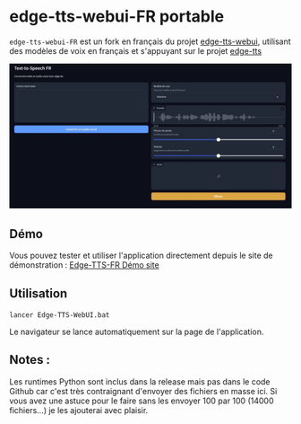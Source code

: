# edge-tts-webui-FR portable

`edge-tts-webui-FR` est un fork en français du projet [edge-tts-webui](https://github.com/ycyy/edge-tts-webui), utilisant des modèles de voix en français et s'appuyant sur le projet [edge-tts](https://github.com/rany2/edge-tts)

![](Edge-TTS-WebUI-FR.png)



## Démo

Vous pouvez tester et utiliser l'application directement depuis le site de démonstration : [Edge-TTS-FR Démo site](https://huggingface.co/spaces/manzing/edge-tts-fr) 



## Utilisation

    lancer Edge-TTS-WebUI.bat

Le navigateur se lance automatiquement sur la page de l'application.


## Notes :
Les runtimes Python sont inclus dans la release mais pas dans le code Github car c'est très contraignant d'envoyer des fichiers en masse ici.
Si vous avez une astuce pour le faire sans les envoyer 100 par 100 (14000 fichiers...) je les ajouterai avec plaisir.
